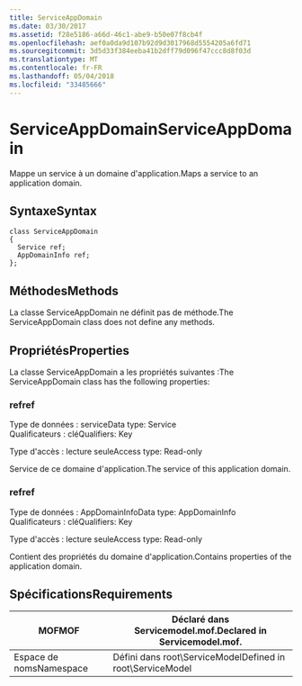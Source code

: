 ```yaml
---
title: ServiceAppDomain
ms.date: 03/30/2017
ms.assetid: f28e5186-a66d-46c1-abe9-b50e07f8cb4f
ms.openlocfilehash: aef0a0da9d107b92d9d3017968d5554205a6fd71
ms.sourcegitcommit: 3d5d33f384eeba41b2dff79d096f47ccc8d8f03d
ms.translationtype: MT
ms.contentlocale: fr-FR
ms.lasthandoff: 05/04/2018
ms.locfileid: "33485666"
---
```

# <a name="serviceappdomain"></a><span data-ttu-id="f6098-102">ServiceAppDomain</span><span class="sxs-lookup"><span data-stu-id="f6098-102">ServiceAppDomain</span></span>
<span data-ttu-id="f6098-103">Mappe un service à un domaine d'application.</span><span class="sxs-lookup"><span data-stu-id="f6098-103">Maps a service to an application domain.</span></span>  
  
## <a name="syntax"></a><span data-ttu-id="f6098-104">Syntaxe</span><span class="sxs-lookup"><span data-stu-id="f6098-104">Syntax</span></span>  
  
```  
class ServiceAppDomain  
{  
  Service ref;  
  AppDomainInfo ref;  
};  
```  
  
## <a name="methods"></a><span data-ttu-id="f6098-105">Méthodes</span><span class="sxs-lookup"><span data-stu-id="f6098-105">Methods</span></span>  
 <span data-ttu-id="f6098-106">La classe ServiceAppDomain ne définit pas de méthode.</span><span class="sxs-lookup"><span data-stu-id="f6098-106">The ServiceAppDomain class does not define any methods.</span></span>  
  
## <a name="properties"></a><span data-ttu-id="f6098-107">Propriétés</span><span class="sxs-lookup"><span data-stu-id="f6098-107">Properties</span></span>  
 <span data-ttu-id="f6098-108">La classe ServiceAppDomain a les propriétés suivantes :</span><span class="sxs-lookup"><span data-stu-id="f6098-108">The ServiceAppDomain class has the following properties:</span></span>  
  
### <a name="ref"></a><span data-ttu-id="f6098-109">ref</span><span class="sxs-lookup"><span data-stu-id="f6098-109">ref</span></span>  
 <span data-ttu-id="f6098-110">Type de données : service</span><span class="sxs-lookup"><span data-stu-id="f6098-110">Data type: Service</span></span>  
<span data-ttu-id="f6098-111">Qualificateurs : clé</span><span class="sxs-lookup"><span data-stu-id="f6098-111">Qualifiers: Key</span></span>  
  
 <span data-ttu-id="f6098-112">Type d'accès : lecture seule</span><span class="sxs-lookup"><span data-stu-id="f6098-112">Access type: Read-only</span></span>  
  
 <span data-ttu-id="f6098-113">Service de ce domaine d'application.</span><span class="sxs-lookup"><span data-stu-id="f6098-113">The service of this application domain.</span></span>  
  
### <a name="ref"></a><span data-ttu-id="f6098-114">ref</span><span class="sxs-lookup"><span data-stu-id="f6098-114">ref</span></span>  
 <span data-ttu-id="f6098-115">Type de données : AppDomainInfo</span><span class="sxs-lookup"><span data-stu-id="f6098-115">Data type: AppDomainInfo</span></span>  
<span data-ttu-id="f6098-116">Qualificateurs : clé</span><span class="sxs-lookup"><span data-stu-id="f6098-116">Qualifiers: Key</span></span>  
  
 <span data-ttu-id="f6098-117">Type d'accès : lecture seule</span><span class="sxs-lookup"><span data-stu-id="f6098-117">Access type: Read-only</span></span>  
  
 <span data-ttu-id="f6098-118">Contient des propriétés du domaine d'application.</span><span class="sxs-lookup"><span data-stu-id="f6098-118">Contains properties of the application domain.</span></span>  
  
## <a name="requirements"></a><span data-ttu-id="f6098-119">Spécifications</span><span class="sxs-lookup"><span data-stu-id="f6098-119">Requirements</span></span>  
  
|<span data-ttu-id="f6098-120">MOF</span><span class="sxs-lookup"><span data-stu-id="f6098-120">MOF</span></span>|<span data-ttu-id="f6098-121">Déclaré dans Servicemodel.mof.</span><span class="sxs-lookup"><span data-stu-id="f6098-121">Declared in Servicemodel.mof.</span></span>|  
|---------|-----------------------------------|  
|<span data-ttu-id="f6098-122">Espace de noms</span><span class="sxs-lookup"><span data-stu-id="f6098-122">Namespace</span></span>|<span data-ttu-id="f6098-123">Défini dans root\ServiceModel</span><span class="sxs-lookup"><span data-stu-id="f6098-123">Defined in root\ServiceModel</span></span>|
